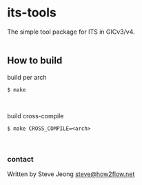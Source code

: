 # its-tools

The simple tool package for ITS in GICv3/v4.<br>
<br>

## How to build

build per arch
```
$ make
```
<br>

build cross-compile
```
$ make CROSS_COMPILE=<arch>
```
<br>

### contact

Written by Steve Jeong <steve@how2flow.net>
